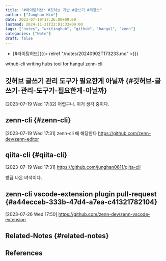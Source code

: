 ```yaml
---
title: "#라이팅허브: #깃허브 기반 #글쓰기 #저장소"
author: ["Junghan Kim"]
date: 2023-07-19T17:26:00+09:00
lastmod: 2024-11-21T22:01:33+09:00
tags: ["notes", "writinghub", "github", "hangul", "zenn"]
categories: ["Note"]
draft: false
---
```


-   [#라이팅허브]({{< relref "/notes/20240902T173233.md" >}})

wthub-cli writing hubs tool for hangul zenn-cli


## 깃허브 글쓰기 관리 도구가 필요한게 아닐까 {#깃허브-글쓰기-관리-도구가-필요한게-아닐까}

<span class="timestamp-wrapper"><span class="timestamp">[2023-07-19 Wed 17:32]</span></span> 어렵구나. 이거 생각 중이다.


## zenn-cli {#zenn-cli}

<span class="timestamp-wrapper"><span class="timestamp">[2023-07-19 Wed 17:31]</span></span> zenn-cli 에 해당한다 <https://github.com/zenn-dev/zenn-editor>


## qiita-cli {#qiita-cli}

<span class="timestamp-wrapper"><span class="timestamp">[2023-07-19 Wed 17:31]</span></span> <https://github.com/junghan0611/qiita-cli>

방금 나온 녀석이다.


## zenn-cli vscode-extension plugin pull-request {#a44ecceb-333b-47d4-a7ea-c41321782104}

<span class="timestamp-wrapper"><span class="timestamp">[2023-07-26 Wed 17:50]</span></span> <https://github.com/zenn-dev/zenn-vscode-extension>


## Related-Notes {#related-notes}

## References

<style>.csl-entry{text-indent: -1.5em; margin-left: 1.5em;}</style><div class="csl-bib-body">
</div>
